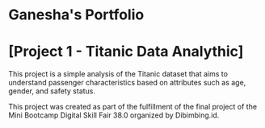 # Ganesha's Portfolio

# [Project 1 - Titanic Data Analythic]
This project is a simple analysis of the Titanic dataset that aims to understand passenger characteristics based on attributes such as age, gender, and safety status.

This project was created as part of the fulfillment of the final project of the Mini Bootcamp Digital Skill Fair 38.0 organized by Dibimbing.id.

